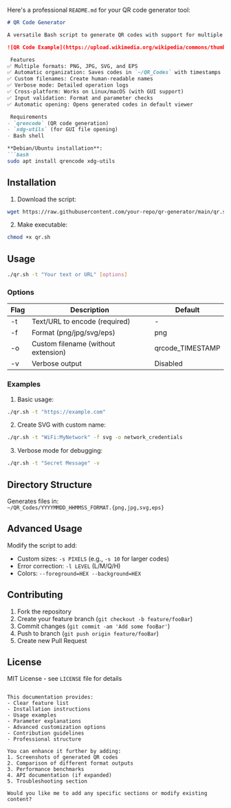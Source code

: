 Here's a professional `README.md` for your QR code generator tool:

```markdown
# QR Code Generator

A versatile Bash script to generate QR codes with support for multiple formats, custom filenames, and automatic organization.

![QR Code Example](https://upload.wikimedia.org/wikipedia/commons/thumb/1/1d/QR_Code_Example.svg/240px-QR_Code_Example.svg.png)

 Features
✅ Multiple formats: PNG, JPG, SVG, and EPS  
✅ Automatic organization: Saves codes in `~/QR_Codes` with timestamps  
✅ Custom filenames: Create human-readable names  
✅ Verbose mode: Detailed operation logs  
✅ Cross-platform: Works on Linux/macOS (with GUI support)  
✅ Input validation: Format and parameter checks  
✅ Automatic opening: Opens generated codes in default viewer

 Requirements
- `qrencode` (QR code generation)
- `xdg-utils` (for GUI file opening)
- Bash shell

**Debian/Ubuntu installation**:
```bash
sudo apt install qrencode xdg-utils
```

## Installation
1. Download the script:
```bash
wget https://raw.githubusercontent.com/your-repo/qr-generator/main/qr.sh
```
2. Make executable:
```bash
chmod +x qr.sh
```

## Usage
```bash
./qr.sh -t "Your text or URL" [options]
```

### Options
| Flag | Description                          | Default          |
|------|--------------------------------------|------------------|
| -t   | Text/URL to encode (required)        | -                |
| -f   | Format (png/jpg/svg/eps)             | png              |
| -o   | Custom filename (without extension)  | qrcode_TIMESTAMP |
| -v   | Verbose output                       | Disabled         |

### Examples
1. Basic usage:
```bash
./qr.sh -t "https://example.com"
```

2. Create SVG with custom name:
```bash
./qr.sh -t "WiFi:MyNetwork" -f svg -o network_credentials
```

3. Verbose mode for debugging:
```bash
./qr.sh -t "Secret Message" -v
```

## Directory Structure
Generates files in:  
`~/QR_Codes/YYYYMMDD_HHMMSS_FORMAT.{png,jpg,svg,eps}`

## Advanced Usage
Modify the script to add:
- Custom sizes: `-s PIXELS` (e.g., `-s 10` for larger codes)
- Error correction: `-l LEVEL` (L/M/Q/H)
- Colors: `--foreground=HEX --background=HEX`

## Contributing
1. Fork the repository
2. Create your feature branch (`git checkout -b feature/fooBar`)
3. Commit changes (`git commit -am 'Add some fooBar'`)
4. Push to branch (`git push origin feature/fooBar`)
5. Create new Pull Request

## License
MIT License - see `LICENSE` file for details
```

This documentation provides:
- Clear feature list
- Installation instructions
- Usage examples
- Parameter explanations
- Advanced customization options
- Contribution guidelines
- Professional structure

You can enhance it further by adding:
1. Screenshots of generated QR codes
2. Comparison of different format outputs
3. Performance benchmarks
4. API documentation (if expanded)
5. Troubleshooting section

Would you like me to add any specific sections or modify existing content?
